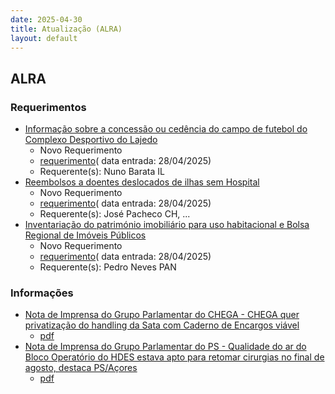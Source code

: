 ```yaml
---
date: 2025-04-30
title: Atualização (ALRA)
layout: default
---
```

## ALRA

### Requerimentos

* [Informação sobre a concessão ou cedência do campo de futebol do Complexo Desportivo do Lajedo](http://base.alra.pt:82/4DACTION/w_pesquisa_registo/4/8807)
  * Novo Requerimento
  * [requerimento](http://base.alra.pt:82/Doc_Req/XIIIreque337.pdf)( data entrada: 28/04/2025)
  * Requerente(s): Nuno Barata IL
* [Reembolsos a doentes deslocados de ilhas sem Hospital](http://base.alra.pt:82/4DACTION/w_pesquisa_registo/4/8808)
  * Novo Requerimento
  * [requerimento](http://base.alra.pt:82/Doc_Req/XIIIreque338.pdf)( data entrada: 28/04/2025)
  * Requerente(s): José Pacheco CH, ...
* [Inventariação do património imobiliário para uso habitacional e Bolsa Regional de Imóveis Públicos](http://base.alra.pt:82/4DACTION/w_pesquisa_registo/4/8809)
  * Novo Requerimento
  * [requerimento](http://base.alra.pt:82/Doc_Req/XIIIreque339.pdf)( data entrada: 28/04/2025)
  * Requerente(s): Pedro Neves PAN

### Informações

* [Nota de Imprensa do Grupo Parlamentar do CHEGA - CHEGA quer privatização do handling da Sata com Caderno de Encargos viável](http://base.alra.pt:82/4DACTION/w_pesquisa_registo/8/21560)
  * [pdf](http://base.alra.pt:82/Doc_Noticias/NI21560.pdf)
* [Nota de Imprensa do Grupo Parlamentar do PS - Qualidade do ar do Bloco Operatório do HDES estava apto para retomar cirurgias no final de agosto, destaca PS/Açores](http://base.alra.pt:82/4DACTION/w_pesquisa_registo/8/21561)
  * [pdf](http://base.alra.pt:82/Doc_Noticias/NI21561.pdf)
